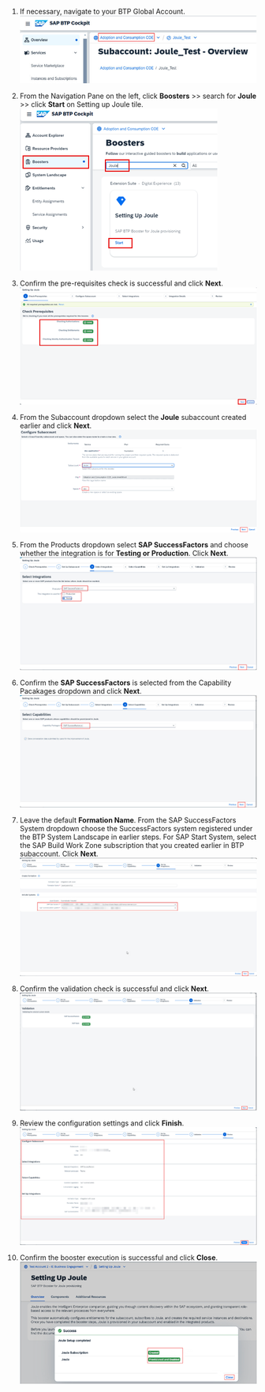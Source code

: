 1. If necessary, navigate to your BTP Global Account.<br/>
![run_booster](1.jpg)

2. From the Navigation Pane on the left, click **Boosters** >> search for **Joule** >> click **Start** on Setting up Joule tile.<br/>
![run_booster](2.png)

3. Confirm the pre-requisites check is successful and click **Next**.</br>
![run_booster](3.png)

4. From the Subaccount dropdown select the **Joule** subaccount created earlier and click **Next**.</br>
![run_booster](4.png)

5. From the Products dropdown select **SAP SuccessFactors** and choose whether the integration is for **Testing or Production**.  Click **Next**.</br>
![run_booster](9.jpg)

6. Confirm the **SAP SuccessFactors** is selected from the Capability Pacakages dropdown and click **Next**.<br>
![run_booster](10.jpg)

7. Leave the default **Formation Name**.  From the SAP SuccessFactors System dropdown choose the SuccessFactors system registered under the BTP System Landscape in earlier steps.  For SAP Start System, select the SAP Build Work Zone subscription that you created earlier in BTP subaccount.  Click **Next**.</br> 
![run_booster](11.jpg)

8. Confirm the validation check is successful and click **Next**.</br>
  ![run_booster](12.jpg)

9. Review the configuration settings and click **Finish**.</br>
  ![run_booster](13.jpg)

10. Confirm the booster execution is successful and click **Close**.</br>
![run_booster](7.png)
